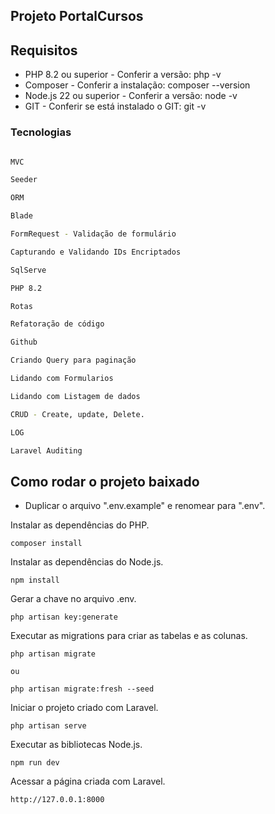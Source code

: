 ## Projeto PortalCursos

## Requisitos

* PHP 8.2 ou superior - Conferir a versão: php -v
* Composer - Conferir a instalação: composer --version
* Node.js 22 ou superior - Conferir a versão: node -v
* GIT - Conferir se está instalado o GIT: git -v


### Tecnologias
```sh

MVC

Seeder

ORM

Blade

FormRequest - Validação de formulário

Capturando e Validando IDs Encriptados

SqlServe

PHP 8.2

Rotas

Refatoração de código

Github

Criando Query para paginação

Lidando com Formularios

Lidando com Listagem de dados

CRUD - Create, update, Delete.

LOG 

Laravel Auditing 


 ```

## Como rodar o projeto baixado

- Duplicar o arquivo ".env.example" e renomear para ".env".

Instalar as dependências do PHP.
```
composer install
```

Instalar as dependências do Node.js.
```
npm install
```

Gerar a chave no arquivo .env.
```
php artisan key:generate
```

Executar as migrations para criar as tabelas e as colunas.
```
php artisan migrate

ou

php artisan migrate:fresh --seed
```

Iniciar o projeto criado com Laravel.
```
php artisan serve
```

Executar as bibliotecas Node.js.
```
npm run dev
```

Acessar a página criada com Laravel.
```
http://127.0.0.1:8000
```


